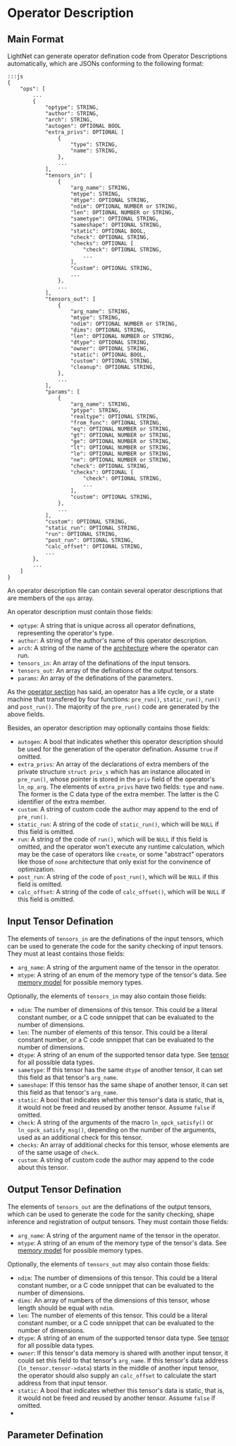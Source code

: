 # Operator Description

## Main Format

LightNet can generate operator defination code from Operator Descriptions
automatically, which are JSONs conforming to the following format:

    :::js
    {
        "ops": [
            ...
            {
                "optype": STRING,
                "author": STRING,
                "arch": STRING,
                "autogen": OPTIONAL BOOL
                "extra_privs": OPTIONAL [
                    {
                        "type": STRING,
                        "name": STRING,
                    },
                    ...
                ],
                "tensors_in": [
                    {
                        "arg_name": STRING,
                        "mtype": STRING, 
                        "dtype": OPTIONAL STRING, 
                        "ndim": OPTIONAL NUMBER or STRING,
                        "len": OPTIONAL NUMBER or STRING,
                        "sametype": OPTIONAL STRING,
                        "sameshape": OPTIONAL STRING,
                        "static": OPTIONAL BOOL,
                        "check": OPTIONAL STRING,
                        "checks": OPTIONAL [
                            "check": OPTIONAL STRING,
                            ...
                        ],
                        "custom": OPTIONAL STRING,
                        ...
                    },
                    ...
                ],
                "tensors_out": [
                    {
                        "arg_name": STRING,
                        "mtype": STRING,
                        "ndim": OPTIONAL NUMBER or STRING, 
                        "dims": OPTIONAL STRING,
                        "len": OPTIONAL NUMBER or STRING,
                        "dtype": OPTIONAL STRING,
                        "owner": OPTIONAL STRING,
                        "static": OPTIONAL BOOL,
                        "custom": OPTIONAL STRING,
                        "cleanup": OPTIONAL STRING,
                    },
                    ...
                ],
                "params": [
                    {
                        "arg_name": STRING,
                        "ptype": STRING,
                        "realtype": OPTIONAL STRING,
                        "from_func": OPTIONAL STRING,
                        "eq": OPTIONAL NUMBER or STRING,
                        "gt": OPTIONAL NUMBER or STRING,
                        "ge": OPTIONAL NUMBER or STRING,
                        "lt": OPTIONAL NUMBER or STRING,
                        "le": OPTIONAL NUMBER or STRING,
                        "ne": OPTIONAL NUMBER or STRING,
                        "check": OPTIONAL STRING,
                        "checks": OPTIONAL [
                            "check": OPTIONAL STRING,
                            ...
                        ],
                        "custom": OPTIONAL STRING,
                    },
                    ...
                ],
                "custom": OPTIONAL STRING,
                "static_run": OPTIONAL STRING,
                "run": OPTIONAL STRING,
                "post_run": OPTIONAL STRING,
                "calc_offset": OPTIONAL STRING,
                ...
            },
            ...
        ]
    }

An operator description file can contain several operator descriptions that
are members of the `ops` array.

An operator description must contain those fields:

- `optype`: A string that is unique across all operator definations,
  representing the operator's type.
- `author`: A string of the author's name of this operator description.
- `arch`: A string of the name of the [architecture](Data-Structures.md#architecture)
  where the operator can run.
- `tensors_in`: An array of the definations of the input tensors.
- `tensors_out`: An array of the definations of the output tensors.
- `params`: An array of the definations of the parameters.

As the [operator section](Data-Structures.md#operator) has said, an operator has
a life cycle, or a state machine that transfered by four functions: `pre_run()`,
`static_run()`, `run()` and `post_run()`. The majority of the `pre_run()` code
are generated by the above fields.

Besides, an operator description may optionally contains those fields:

- `autogen`: A bool that indicates whether this operator description
  should be used for the generation of the operator defination. Assume `true`
  if omitted.
- `extra_privs`: An array of the declarations of extra members of the
  private structure `struct priv_s` which has an instance allocated in
  `pre_run()`, whose pointer is stored in the `priv` field of the operator's
  `ln_op_arg`. The elements of `extra_privs` have two fields: `type` and `name`.
  The former is the C data type of the extra member. The latter is the C
  identifier of the extra member.
- `custom`: A string of custom code the author may append to the end of 
  `pre_run()`.
- `static_run`: A string of the code of `static_run()`, which will be `NULL`
  if this field is omitted.
- `run`: A string of the code of `run()`, which will be `NULL` if this field
  is omitted, and the operator won't execute any runtime calculation, which
  may be the case of operators like `create`, or some "abstract" operators like
  those of `none` architecture that only exist for the convinence of
  optimization.
- `post_run`: A string of the code of `post_run()`, which will be `NULL`
  if this field is omitted.
- `calc_offset`: A string of the code of `calc_offset()`, which will be `NULL`
  if this field is omitted.

## Input Tensor Defination

The elements of `tensors_in` are the definations of the input tensors, which
can be used to generate the code for the sanity checking of input tensors.
They must at least contains those fields:

- `arg_name`: A string of the argument name of the tensor in the operator.
- `mtype`: A string of an enum of the memory type of the tensor's data. See
  [memory model](Data-Structures.md#memory-model) for possible memory types.
  
Optionally, the elements of `tensors_in` may also contain those fields:

- `ndim`: The number of dimensions of this tensor. This could be a literal
  constant number, or a C code snnippet that can be evaluated to the number
  of dimensions.
- `len`: The number of elements of this tensor. This could be a literal
  constant number, or a C code snnippet that can be evaluated to the number
  of dimensions.
- `dtype`: A string of an enum of the supported tensor data type. See
  [tensor](Data-Structures.md#tensor) for all possible data types.
- `sametype`: If this tensor has the same `dtype` of another tensor,
  it can set this field as that tensor's `arg_name`.
- `sameshape`: If this tensor has the same shape of another tensor,
  it can set this field as that tensor's `arg_name`.
- `static`: A bool that indicates whether this tensor's data is static,
  that is, it would not be freed and reused by another tensor. Assume `false`
  if omitted.
- `check`: A string of the arguments of the macro `ln_opck_satisfy()` or
  `ln_opck_satisfy_msg()`, depending on the number of the arguments, used as
    an additional check for this tensor.
- `checks`: An array of additional checks for this tensor, whose elements
  are of the same usage of `check`.
- `custom`: A string of custom code the author may append to the code about
  this tensor.
  
## Output Tensor Defination
  
The elements of `tensors_out` are the definations of the output tensors, which
can be used to generate the code for the sanity checking, shape inference and
registration of output tensors. They must contain those fields:

- `arg_name`: A string of the argument name of the tensor in the operator.
- `mtype`: A string of an enum of the memory type of the tensor's data. See
  [memory model](Data-Structures.md#memory-model) for possible memory types.

Optionally, the elements of `tensors_out` may also contain those fields:

- `ndim`: The number of dimensions of this tensor. This could be a literal
  constant number, or a C code snnippet that can be evaluated to the number
  of dimensions.
- `dims`: An array of numbers of the dimensions of this tensor, whose length
  should be equal with `ndim`.
- `len`: The number of elements of this tensor. This could be a literal
  constant number, or a C code snnippet that can be evaluated to the number
  of dimensions.
- `dtype`: A string of an enum of the supported tensor data type. See
  [tensor](Data-Structures.md#tensor) for all possible data types.
- `owner`: If this tensor's data memory is shared with another input tensor,
  it could set this field to that tensor's `arg_name`. If this tensor's data
  address (`ln_tensor.tensor->data`) starts in the middle of another input
  tensor, the operator should also supply an `calc_offset` to calculate the
  start address from that input tensor.
- `static`: A bool that indicates whether this tensor's data is static,
  that is, it would not be freed and reused by another tensor. Assume `false`
  if omitted.
- 


## Parameter Defination
